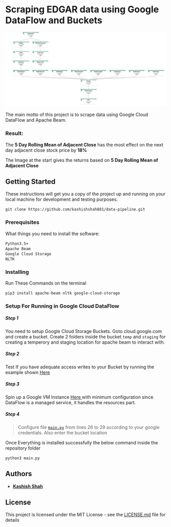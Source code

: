 # Scraping EDGAR data using Google DataFlow and Buckets


<img src="https://github.com/kashishshah881/data-pipeline/blob/master/img1.jpeg" width="1000">

The main motto of this project is to scrape data using Google Cloud DataFlow and Apache Beam.


### Result:

The **5 Day Rolling Mean of Adjacent Close** has the most effect on the next day adjacent close stock price by **18%**

The Image at the start gives the returns based on **5 Day Rolling Mean of Adjacent Close**



## Getting Started

These instructions will get you a copy of the project up and running on your local machine for development and testing purposes.

```
git clone https://github.com/kashishshah881/data-pipeline.git

```

### Prerequisites

What things you need to install the software:

```
Python3.5+
Apache Beam
Google Cloud Storage
NLTK
```

### Installing

Run These Commands on the terminal
```
pip3 install apache-beam nltk google-cloud-storage
```

### Setup For Running in Google Cloud DataFlow
##### Step 1
You need to setup Google Cloud Storage Buckets. Goto cloud.google.com and create a bucket. 
Create 2 folders inside the bucket `temp` and `staging` for creating a temperory and staging location for apache beam to interact with.
##### Step 2
Test If you have adequate access writes to your Bucket by running the example shown <a href='https://googleapis.dev/python/storage/latest/index.html#example-usage'>Here</a>
##### Step 3
Spin up a Google VM Instance <a href='https://console.cloud.google.com/compute/instances'> Here </a> with minimum configuration since DataFlow is a managed service, it handles the resources part.
##### Step 4
> Configure file <a href="https://github.com/kashishshah881/data-pipeline/blob/master/main.py">`main.py`</a> from lines 26 to 29 according to your google credentials. Also enter the bucket location 







Once Everything is installed successfully the below command inside the repository folder

```
python3 main.py
```



## Authors

* **[Kashish Shah](www.kashishshah.com)**


## License

This project is licensed under the MIT License - see the [LICENSE.md](LICENSE.md) file for details


